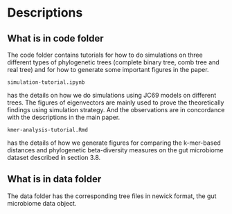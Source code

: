 # Descriptions

## What is in code folder

The code folder contains tutorials for how to do simulations on three different types of
phylogenetic trees (complete binary tree, comb tree and real tree) and for how to generate
some important figures in the paper.

```
simulation-tutorial.ipynb
```
has the details on how we do simulations using JC69 models on different trees. The figures of eigenvectors
are mainly used to prove the theoretically findings using simulation strategy. And the observations are in concordance
with the descriptions in the main paper.

```
kmer-analysis-tutorial.Rmd
```
has the details of how we generate figures for comparing the k-mer-based distances and phylogenetic beta-diversity
measures on the gut microbiome dataset described in section 3.8.


## What is in data folder

The data folder has the corresponding tree files in newick format, the gut microbiome data object.

